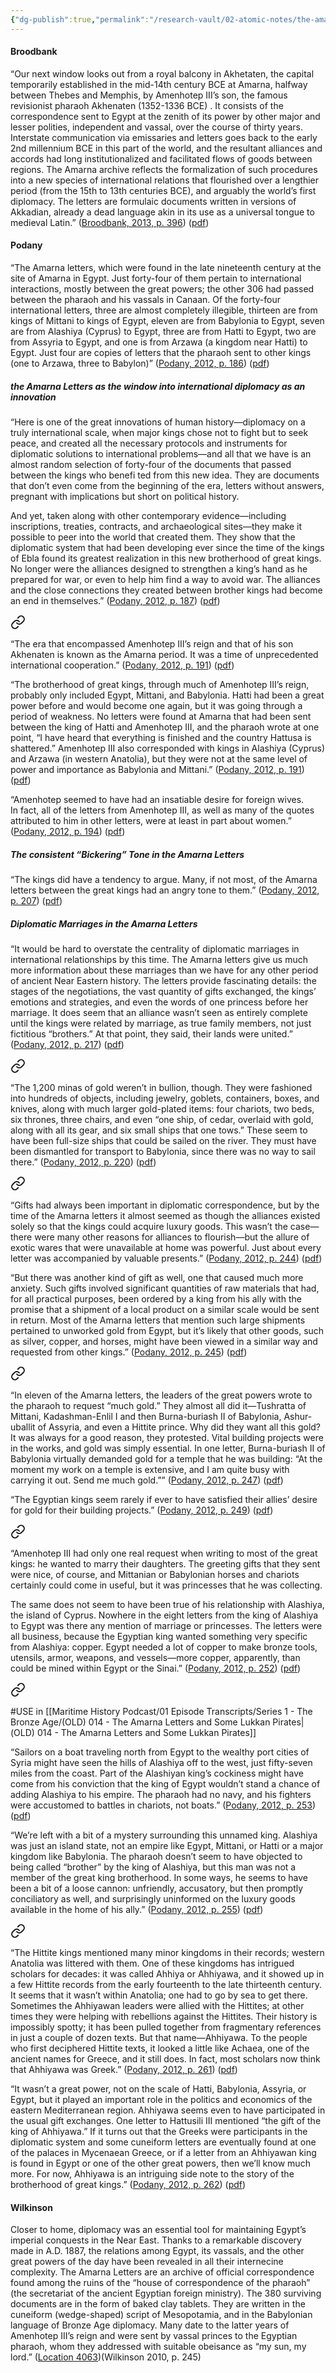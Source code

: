 ```yaml
---
{"dg-publish":true,"permalink":"/research-vault/02-atomic-notes/the-amarna-letters/"}
---
```


#### Broodbank

“Our next window looks out from a royal balcony in Akhetaten, the capital temporarily established in the mid-14th century BCE at Amarna, halfway between Thebes and Memphis, by Amenhotep III’s son, the famous revisionist pharaoh Akhenaten (1352-1336 BCE) . It consists of the correspondence sent to Egypt at the zenith of its power by other major and lesser polities, independent and vassal, over the course of thirty years. Interstate communication via emissaries and letters goes back to the early 2nd millennium BCE in this part of the world, and the resultant alliances and accords had long institutionalized and facilitated flows of goods between regions. The Amarna archive reflects the formalization of such procedures into a new species of international relations that flourished over a lengthier period (from the 15th to 13th centuries BCE), and arguably the world’s first diplomacy. The letters are formulaic documents written in versions of Akkadian, already a dead language akin in its use as a universal tongue to medieval Latin.” ([Broodbank, 2013, p. 396](zotero://select/library/items/IR54JIQG)) ([pdf](zotero://open-pdf/library/items/85K7BT2G?page=372&annotation=52I5ZH5J))

#### Podany

“The Amarna letters, which were found in the late nineteenth century at the site of Amarna in Egypt. Just forty-four of them pertain to international interactions, mostly between the great powers; the other 306 had passed between the pharaoh and his vassals in Canaan. Of the forty-four international letters, three are almost completely illegible, thirteen are from kings of Mittani to kings of Egypt, eleven are from Babylonia to Egypt, seven are from Alashiya (Cyprus) to Egypt, three are from Hatti to Egypt, two are from Assyria to Egypt, and one is from Arzawa (a kingdom near Hatti) to Egypt. Just four are copies of letters that the pharaoh sent to other kings (one to Arzawa, three to Babylon)” ([Podany, 2012, p. 186](zotero://select/library/items/GN73GMNP)) ([pdf](zotero://open-pdf/library/items/LXNK9GFK?page=211&annotation=9IYKEH9Q))

##### the Amarna Letters as the window into international diplomacy as an innovation

“Here is one of the great innovations of human history—diplomacy on a truly international scale, when major kings chose not to fight but to seek peace, and created all the necessary protocols and instruments for diplomatic solutions to international problems—and all that we have is an almost random selection of forty-four of the documents that passed between the kings who benefi ted from this new idea. They are documents that don’t even come from the beginning of the era, letters without answers, pregnant with implications but short on political history.  

And yet, taken along with other contemporary evidence—including inscriptions, treaties, contracts, and archaeological sites—they make it possible to peer into the world that created them. They show that the diplomatic system that had been developing ever since the time of the kings of Ebla found its greatest realization in this new brotherhood of great kings. No longer were the alliances designed to strengthen a king’s hand as he prepared for war, or even to help him find a way to avoid war. The alliances and the close connections they created between brother kings had become an end in themselves.” ([Podany, 2012, p. 187](zotero://select/library/items/GN73GMNP)) ([pdf](zotero://open-pdf/library/items/LXNK9GFK?page=212&annotation=GBDUYVBB))


<div class="transclusion internal-embed is-loaded"><a class="markdown-embed-link" href="/research-vault/02-atomic-notes/the-players-that-appear-in-the-amarna-letters/" aria-label="Open link"><svg xmlns="http://www.w3.org/2000/svg" width="24" height="24" viewBox="0 0 24 24" fill="none" stroke="currentColor" stroke-width="2" stroke-linecap="round" stroke-linejoin="round" class="svg-icon lucide-link"><path d="M10 13a5 5 0 0 0 7.54.54l3-3a5 5 0 0 0-7.07-7.07l-1.72 1.71"></path><path d="M14 11a5 5 0 0 0-7.54-.54l-3 3a5 5 0 0 0 7.07 7.07l1.71-1.71"></path></svg></a><div class="markdown-embed">




“The era that encompassed Amenhotep III’s reign and that of his son Akhenaten is known as the Amarna period. It was a time of unprecedented international cooperation.” ([Podany, 2012, p. 191](zotero://select/library/items/GN73GMNP)) ([pdf](zotero://open-pdf/library/items/LXNK9GFK?page=216&annotation=GWJYRSJ8))

“The brotherhood of great kings, through much of Amenhotep III’s reign, probably only included Egypt, Mittani, and Babylonia. Hatti had been a great power before and would become one again, but it was going through a period of weakness. No letters were found at Amarna that had been sent between the king of Hatti and Amenhotep III, and the pharaoh wrote at one point, “I have heard that everything is finished and the country Hattusa is shattered.” Amenhotep III also corresponded with kings in Alashiya (Cyprus) and Arzawa (in western Anatolia), but they were not at the same level of power and importance as Babylonia and Mittani.” ([Podany, 2012, p. 191](zotero://select/library/items/GN73GMNP)) ([pdf](zotero://open-pdf/library/items/LXNK9GFK?page=216&annotation=8YTWIJEU))

“Amenhotep seemed to have had an insatiable desire for foreign wives.  
In fact, all of the letters from Amenhotep III, as well as many of the quotes attributed to him in other letters, were at least in part about women.” ([Podany, 2012, p. 194](zotero://select/library/items/GN73GMNP)) ([pdf](zotero://open-pdf/library/items/LXNK9GFK?page=219&annotation=RB6XNMTY))

</div></div>


##### The consistent “Bickering” Tone in the Amarna Letters

“The kings did have a tendency to argue. Many, if not most, of the Amarna letters between the great kings had an angry tone to them.” ([Podany, 2012, p. 207](zotero://select/library/items/GN73GMNP)) ([pdf](zotero://open-pdf/library/items/LXNK9GFK?page=232&annotation=2MEE89SG))

##### Diplomatic Marriages in the Amarna Letters

“It would be hard to overstate the centrality of diplomatic marriages in international relationships by this time. The Amarna letters give us much more information about these marriages than we have for any other period of ancient Near Eastern history. The letters provide fascinating details: the stages of the negotiations, the vast quantity of gifts exchanged, the kings’ emotions and strategies, and even the words of one princess before her marriage. It does seem that an alliance wasn’t seen as entirely complete until the kings were related by marriage, as true family members, not just fictitious “brothers.” At that point, they said, their lands were united.” ([Podany, 2012, p. 217](zotero://select/library/items/GN73GMNP)) ([pdf](zotero://open-pdf/library/items/LXNK9GFK?page=242&annotation=7CVKJ397))


<div class="transclusion internal-embed is-loaded"><a class="markdown-embed-link" href="/research-vault/02-atomic-notes/a-gold-plated-ship-was-part-of-the-dowry-for-international-marriage-alliances-in-the-amarna-letters/" aria-label="Open link"><svg xmlns="http://www.w3.org/2000/svg" width="24" height="24" viewBox="0 0 24 24" fill="none" stroke="currentColor" stroke-width="2" stroke-linecap="round" stroke-linejoin="round" class="svg-icon lucide-link"><path d="M10 13a5 5 0 0 0 7.54.54l3-3a5 5 0 0 0-7.07-7.07l-1.72 1.71"></path><path d="M14 11a5 5 0 0 0-7.54-.54l-3 3a5 5 0 0 0 7.07 7.07l1.71-1.71"></path></svg></a><div class="markdown-embed">




“The 1,200 minas of gold weren’t in bullion, though. They were fashioned into hundreds of objects, including jewelry, goblets, containers, boxes, and knives, along with much larger gold-plated items: four chariots, two beds, six thrones, three chairs, and even “one ship, of cedar, overlaid with gold, along with all its gear, and six small ships that one tows.” These seem to have been full-size ships that could be sailed on the river. They must have been dismantled for transport to Babylonia, since there was no way to sail there.” ([Podany, 2012, p. 220](zotero://select/library/items/GN73GMNP)) ([pdf](zotero://open-pdf/library/items/LXNK9GFK?page=245&annotation=8AN4KQ9Z))

</div></div>



<div class="transclusion internal-embed is-loaded"><a class="markdown-embed-link" href="/research-vault/02-atomic-notes/royal-acquisition-of-luxury-goods-is-a-thread-running-through-the-amarna-letters/" aria-label="Open link"><svg xmlns="http://www.w3.org/2000/svg" width="24" height="24" viewBox="0 0 24 24" fill="none" stroke="currentColor" stroke-width="2" stroke-linecap="round" stroke-linejoin="round" class="svg-icon lucide-link"><path d="M10 13a5 5 0 0 0 7.54.54l3-3a5 5 0 0 0-7.07-7.07l-1.72 1.71"></path><path d="M14 11a5 5 0 0 0-7.54-.54l-3 3a5 5 0 0 0 7.07 7.07l1.71-1.71"></path></svg></a><div class="markdown-embed">




“Gifts had always been important in diplomatic correspondence, but by the time of the Amarna letters it almost seemed as though the alliances existed solely so that the kings could acquire luxury goods. This wasn’t the case— there were many other reasons for alliances to flourish—but the allure of exotic wares that were unavailable at home was powerful. Just about every letter was accompanied by valuable presents.” ([Podany, 2012, p. 244](zotero://select/library/items/GN73GMNP)) ([pdf](zotero://open-pdf/library/items/LXNK9GFK?page=269&annotation=EASJTMAN))

“But there was another kind of gift as well, one that caused much more anxiety. Such gifts involved significant quantities of raw materials that had, for all practical purposes, been ordered by a king from his ally with the promise that a shipment of a local product on a similar scale would be sent in return. Most of the Amarna letters that mention such large shipments pertained to unworked gold from Egypt, but it’s likely that other goods, such as silver, copper, and horses, might have been viewed in a similar way and requested from other kings.” ([Podany, 2012, p. 245](zotero://select/library/items/GN73GMNP)) ([pdf](zotero://open-pdf/library/items/LXNK9GFK?page=270&annotation=Q7UJKZ7G))

</div></div>



<div class="transclusion internal-embed is-loaded"><a class="markdown-embed-link" href="/research-vault/02-atomic-notes/the-centrality-of-gold-in-the-amarna-letters/" aria-label="Open link"><svg xmlns="http://www.w3.org/2000/svg" width="24" height="24" viewBox="0 0 24 24" fill="none" stroke="currentColor" stroke-width="2" stroke-linecap="round" stroke-linejoin="round" class="svg-icon lucide-link"><path d="M10 13a5 5 0 0 0 7.54.54l3-3a5 5 0 0 0-7.07-7.07l-1.72 1.71"></path><path d="M14 11a5 5 0 0 0-7.54-.54l-3 3a5 5 0 0 0 7.07 7.07l1.71-1.71"></path></svg></a><div class="markdown-embed">




“In eleven of the Amarna letters, the leaders of the great powers wrote to the pharaoh to request “much gold.” They almost all did it—Tushratta of Mittani, Kadashman-Enlil I and then Burna-buriash II of Babylonia, Ashur-uballit of Assyria, and even a Hittite prince. Why did they want all this gold? It was always for a good reason, they protested. Vital building projects were in the works, and gold was simply essential. In one letter, Burna-buriash II of Babylonia virtually demanded gold for a temple that he was building: “At the moment my work on a temple is extensive, and I am quite busy with carrying it out. Send me much gold.”” ([Podany, 2012, p. 247](zotero://select/library/items/GN73GMNP)) ([pdf](zotero://open-pdf/library/items/LXNK9GFK?page=272&annotation=JXCCHWLB))

“The Egyptian kings seem rarely if ever to have satisfied their allies’ desire for gold for their building projects.” ([Podany, 2012, p. 249](zotero://select/library/items/GN73GMNP)) ([pdf](zotero://open-pdf/library/items/LXNK9GFK?page=274&annotation=ZFYSLGPK))

</div></div>



<div class="transclusion internal-embed is-loaded"><a class="markdown-embed-link" href="/research-vault/02-atomic-notes/egypt-s-focus-on-obtaining-copper-from-alashiya-cyprus-in-the-amarna-letters/" aria-label="Open link"><svg xmlns="http://www.w3.org/2000/svg" width="24" height="24" viewBox="0 0 24 24" fill="none" stroke="currentColor" stroke-width="2" stroke-linecap="round" stroke-linejoin="round" class="svg-icon lucide-link"><path d="M10 13a5 5 0 0 0 7.54.54l3-3a5 5 0 0 0-7.07-7.07l-1.72 1.71"></path><path d="M14 11a5 5 0 0 0-7.54-.54l-3 3a5 5 0 0 0 7.07 7.07l1.71-1.71"></path></svg></a><div class="markdown-embed">




“Amenhotep III had only one real request when writing to most of the great kings: he wanted to marry their daughters. The greeting gifts that they sent were nice, of course, and Mittanian or Babylonian horses and chariots certainly could come in useful, but it was princesses that he was collecting. 

The same does not seem to have been true of his relationship with Alashiya, the island of Cyprus. Nowhere in the eight letters from the king of Alashiya to Egypt was there any mention of marriage or princesses. The letters were all business, because the Egyptian king wanted something very specific from Alashiya: copper. Egypt needed a lot of copper to make bronze tools, utensils, armor, weapons, and vessels—more copper, apparently, than could be mined within Egypt or the Sinai.” ([Podany, 2012, p. 252](zotero://select/library/items/GN73GMNP)) ([pdf](zotero://open-pdf/library/items/LXNK9GFK?page=277&annotation=CPFDYF83))

</div></div>



<div class="transclusion internal-embed is-loaded"><a class="markdown-embed-link" href="/research-vault/02-atomic-notes/alashiya-was-less-deferential-to-egypt-than-most-other-amarna-kings/" aria-label="Open link"><svg xmlns="http://www.w3.org/2000/svg" width="24" height="24" viewBox="0 0 24 24" fill="none" stroke="currentColor" stroke-width="2" stroke-linecap="round" stroke-linejoin="round" class="svg-icon lucide-link"><path d="M10 13a5 5 0 0 0 7.54.54l3-3a5 5 0 0 0-7.07-7.07l-1.72 1.71"></path><path d="M14 11a5 5 0 0 0-7.54-.54l-3 3a5 5 0 0 0 7.07 7.07l1.71-1.71"></path></svg></a><div class="markdown-embed">




#USE in [[Maritime History Podcast/01 Episode Transcripts/Series 1 - The Bronze Age/(OLD) 014 - The Amarna Letters and Some Lukkan Pirates\|(OLD) 014 - The Amarna Letters and Some Lukkan Pirates]]

“Sailors on a boat traveling north from Egypt to the wealthy port cities of Syria might have seen the hills of Alashiya off to the west, just fifty-seven miles from the coast. Part of the Alashiyan king’s cockiness might have come from his conviction that the king of Egypt wouldn’t stand a chance of adding Alashiya to his empire. The pharaoh had no navy, and his fighters were accustomed to battles in chariots, not boats.” ([Podany, 2012, p. 253](zotero://select/library/items/GN73GMNP)) ([pdf](zotero://open-pdf/library/items/LXNK9GFK?page=278&annotation=6S5P5NMV))

“We’re left with a bit of a mystery surrounding this unnamed king. Alashiya was just an island state, not an empire like Egypt, Mittani, or Hatti or a major kingdom like Babylonia. The pharaoh doesn’t seem to have objected to being called “brother” by the king of Alashiya, but this man was not a member of the great king brotherhood. In some ways, he seems to have been a bit of a loose cannon: unfriendly, accusatory, but then promptly conciliatory as well, and surprisingly uninformed on the luxury goods available in the home of his ally.” ([Podany, 2012, p. 255](zotero://select/library/items/GN73GMNP)) ([pdf](zotero://open-pdf/library/items/LXNK9GFK?page=280&annotation=VW8VGKWL))

</div></div>



<div class="transclusion internal-embed is-loaded"><a class="markdown-embed-link" href="/research-vault/02-atomic-notes/mentions-of-ahhiawa-in-the-amarna-letters-may-in-fact-be-tied-to-the-mycenaeans/" aria-label="Open link"><svg xmlns="http://www.w3.org/2000/svg" width="24" height="24" viewBox="0 0 24 24" fill="none" stroke="currentColor" stroke-width="2" stroke-linecap="round" stroke-linejoin="round" class="svg-icon lucide-link"><path d="M10 13a5 5 0 0 0 7.54.54l3-3a5 5 0 0 0-7.07-7.07l-1.72 1.71"></path><path d="M14 11a5 5 0 0 0-7.54-.54l-3 3a5 5 0 0 0 7.07 7.07l1.71-1.71"></path></svg></a><div class="markdown-embed">




“The Hittite kings mentioned many minor kingdoms in their records; western Anatolia was littered with them. One of these kingdoms has intrigued scholars for decades: it was called Ahhiya or Ahhiyawa, and it showed up in a few Hittite records from the early fourteenth to the late thirteenth century. It seems that it wasn’t within Anatolia; one had to go by sea to get there. Sometimes the Ahhiyawan leaders were allied with the Hittites; at other times they were helping with rebellions against the Hittites. Their history is impossibly spotty; it has been pulled together from fragmentary references in just a couple of dozen texts. But that name—Ahhiyawa. To the people who first deciphered Hittite texts, it looked a little like Achaea, one of the ancient names for Greece, and it still does. In fact, most scholars now think that Ahhiyawa was Greek.” ([Podany, 2012, p. 261](zotero://select/library/items/GN73GMNP)) ([pdf](zotero://open-pdf/library/items/LXNK9GFK?page=286&annotation=LZC93ETC))

“It wasn’t a great power, not on the scale of Hatti, Babylonia, Assyria, or Egypt, but it played an important role in the politics and economics of the eastern Mediterranean region. Ahhiyawa seems even to have participated in the usual gift exchanges. One letter to Hattusili III mentioned “the gift of the king of Ahhiyawa.” If it turns out that the Greeks were participants in the diplomatic system and some cuneiform letters are eventually found at one of the palaces in Mycenaean Greece, or if a letter from an Ahhiyawan king is found in Egypt or one of the other great powers, then we’ll know much more. For now, Ahhiyawa is an intriguing side note to the story of the brotherhood of great kings.” ([Podany, 2012, p. 262](zotero://select/library/items/GN73GMNP)) ([pdf](zotero://open-pdf/library/items/LXNK9GFK?page=287&annotation=JECGXHKZ))

</div></div>


#### Wilkinson

Closer to home, diplomacy was an essential tool for maintaining Egypt’s imperial conquests in the Near East. Thanks to a remarkable discovery made in A.D. 1887, the relations among Egypt, its vassals, and the other great powers of the day have been revealed in all their internecine complexity. The Amarna Letters are an archive of official correspondence found among the ruins of the “house of correspondence of the pharaoh” (the secretariat of the ancient Egyptian foreign ministry). The 380 surviving documents are in the form of baked clay tablets. They are written in the cuneiform (wedge-shaped) script of Mesopotamia, and in the Babylonian language of Bronze Age diplomacy. Many date to the latter years of Amenhotep III’s reign and were sent by vassal princes to the Egyptian pharaoh, whom they addressed with suitable obeisance as “my sun, my lord.” ([Location 4063](https://readwise.io/to_kindle?action=open&asin=B004FGMZAI&location=4063))(Wilkinson 2010, p. 245)